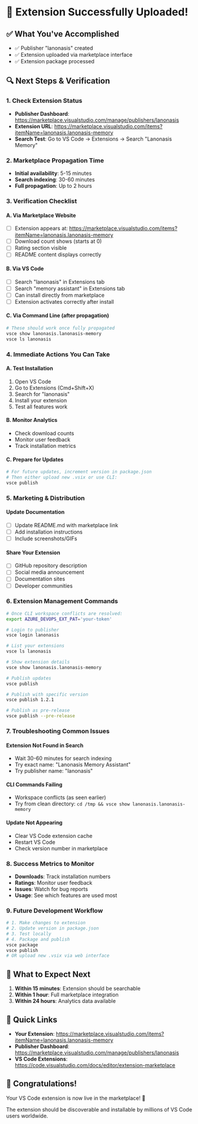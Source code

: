 # 🎉 Extension Successfully Uploaded!

## ✅ What You've Accomplished
- ✅ Publisher "lanonasis" created
- ✅ Extension uploaded via marketplace interface
- ✅ Extension package processed

## 🔍 Next Steps & Verification

### 1. **Check Extension Status**
- **Publisher Dashboard**: https://marketplace.visualstudio.com/manage/publishers/lanonasis
- **Extension URL**: https://marketplace.visualstudio.com/items?itemName=lanonasis.lanonasis-memory
- **Search Test**: Go to VS Code → Extensions → Search "Lanonasis Memory"

### 2. **Marketplace Propagation Time**
- **Initial availability**: 5-15 minutes
- **Search indexing**: 30-60 minutes
- **Full propagation**: Up to 2 hours

### 3. **Verification Checklist**

#### A. Via Marketplace Website
- [ ] Extension appears at: https://marketplace.visualstudio.com/items?itemName=lanonasis.lanonasis-memory
- [ ] Download count shows (starts at 0)
- [ ] Rating section visible
- [ ] README content displays correctly

#### B. Via VS Code
- [ ] Search "lanonasis" in Extensions tab
- [ ] Search "memory assistant" in Extensions tab
- [ ] Can install directly from marketplace
- [ ] Extension activates correctly after install

#### C. Via Command Line (after propagation)
```bash
# These should work once fully propagated
vsce show lanonasis.lanonasis-memory
vsce ls lanonasis
```

### 4. **Immediate Actions You Can Take**

#### A. Test Installation
1. Open VS Code
2. Go to Extensions (Cmd+Shift+X)
3. Search for "lanonasis"
4. Install your extension
5. Test all features work

#### B. Monitor Analytics
- Check download counts
- Monitor user feedback
- Track installation metrics

#### C. Prepare for Updates
```bash
# For future updates, increment version in package.json
# Then either upload new .vsix or use CLI:
vsce publish
```

### 5. **Marketing & Distribution**

#### Update Documentation
- [ ] Update README.md with marketplace link
- [ ] Add installation instructions
- [ ] Include screenshots/GIFs

#### Share Your Extension
- [ ] GitHub repository description
- [ ] Social media announcement
- [ ] Documentation sites
- [ ] Developer communities

### 6. **Extension Management Commands**

```bash
# Once CLI workspace conflicts are resolved:
export AZURE_DEVOPS_EXT_PAT='your-token'

# Login to publisher
vsce login lanonasis

# List your extensions
vsce ls lanonasis

# Show extension details
vsce show lanonasis.lanonasis-memory

# Publish updates
vsce publish

# Publish with specific version
vsce publish 1.2.1

# Publish as pre-release
vsce publish --pre-release
```

### 7. **Troubleshooting Common Issues**

#### Extension Not Found in Search
- Wait 30-60 minutes for search indexing
- Try exact name: "Lanonasis Memory Assistant"
- Try publisher name: "lanonasis"

#### CLI Commands Failing
- Workspace conflicts (as seen earlier)
- Try from clean directory: `cd /tmp && vsce show lanonasis.lanonasis-memory`

#### Update Not Appearing
- Clear VS Code extension cache
- Restart VS Code
- Check version number in marketplace

### 8. **Success Metrics to Monitor**

- **Downloads**: Track installation numbers
- **Ratings**: Monitor user feedback
- **Issues**: Watch for bug reports
- **Usage**: See which features are used most

### 9. **Future Development Workflow**

```bash
# 1. Make changes to extension
# 2. Update version in package.json
# 3. Test locally
# 4. Package and publish
vsce package
vsce publish
# OR upload new .vsix via web interface
```

## 🎯 What to Expect Next

1. **Within 15 minutes**: Extension should be searchable
2. **Within 1 hour**: Full marketplace integration
3. **Within 24 hours**: Analytics data available

## 🔗 Quick Links

- **Your Extension**: https://marketplace.visualstudio.com/items?itemName=lanonasis.lanonasis-memory
- **Publisher Dashboard**: https://marketplace.visualstudio.com/manage/publishers/lanonasis
- **VS Code Extensions**: https://code.visualstudio.com/docs/editor/extension-marketplace

## 🚀 Congratulations!

Your VS Code extension is now live in the marketplace! 🎉

The extension should be discoverable and installable by millions of VS Code users worldwide.
